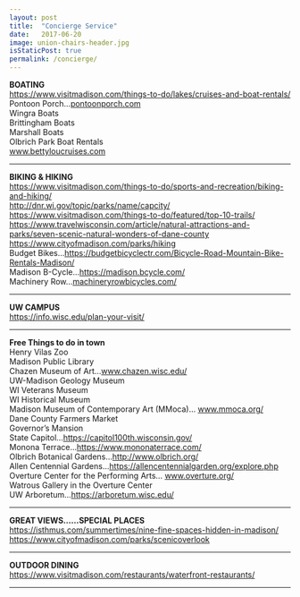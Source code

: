 ```yaml
---
layout: post
title:  "Concierge Service"
date:   2017-06-20
image: union-chairs-header.jpg
isStaticPost: true
permalink: /concierge/
---
```

<p>
  <b>BOATING</b> <br>
  <a href="https://www.visitmadison.com/things-to-do/lakes/cruises-and-boat-rentals/">https://www.visitmadison.com/things-to-do/lakes/cruises-and-boat-rentals/</a> <br>
  Pontoon Porch…<a href="http://pontoonporch.com">pontoonporch.com</a><br>
  Wingra Boats <br>
  Brittingham Boats <br>
  Marshall Boats <br>
  Olbrich Park Boat Rentals <br>
  <a href="http://www.bettyloucruises.com">www.bettyloucruises.com</a> <br>
</p><hr>
<p>
  <b>BIKING & HIKING</b> <br>
  <a href="https://www.visitmadison.com/things-to-do/sports-and-recreation/biking-and-hiking/">https://www.visitmadison.com/things-to-do/sports-and-recreation/biking-and-hiking/</a> <br>
  <a href="http://dnr.wi.gov/topic/parks/name/capcity/">http://dnr.wi.gov/topic/parks/name/capcity/</a> <br>
  <a href="https://www.visitmadison.com/things-to-do/featured/top-10-trails/">https://www.visitmadison.com/things-to-do/featured/top-10-trails/</a> <br>
  <a href="https://www.travelwisconsin.com/article/natural-attractions-and-parks/seven-scenic-natural-wonders-of-dane-county">https://www.travelwisconsin.com/article/natural-attractions-and-parks/seven-scenic-natural-wonders-of-dane-county</a> <br>
  <a href="https://www.cityofmadison.com/parks/hiking">https://www.cityofmadison.com/parks/hiking</a> <br>
  Budget Bikes…<a href="https://budgetbicyclectr.com/Bicycle-Road-Mountain-Bike-Rentals-Madison/">https://budgetbicyclectr.com/Bicycle-Road-Mountain-Bike-Rentals-Madison/</a> <br>
  Madison B-Cycle…<a href="https://madison.bcycle.com/">https://madison.bcycle.com/</a> <br>
  Machinery Row…<a href="http://machineryrowbicycles.com/">machineryrowbicycles.com/</a> <br>
</p><hr>
<p>
  <b>UW CAMPUS</b> <br>
  <a href="https://info.wisc.edu/plan-your-visit/">https://info.wisc.edu/plan-your-visit/</a>
</p><hr>
<p>
  <b>Free Things to do in town</b> <br>
  Henry Vilas Zoo <br>
  Madison Public Library <br>
  Chazen Museum of Art…<a href="http://www.chazen.wisc.edu/">www.chazen.wisc.edu/</a> <br>
  UW-Madison Geology Museum <br>
  WI Veterans Museum <br>
  WI Historical Museum <br>
  Madison Museum of Contemporary Art (MMoca)… <a href="http://www.mmoca.org/">www.mmoca.org/</a> <br>
  Dane County Farmers Market <br>
  Governor’s Mansion <br>
  State Capitol…<a href="https://capitol100th.wisconsin.gov/">https://capitol100th.wisconsin.gov/</a> <br>
  Monona Terrace…<a href="https://www.mononaterrace.com/">https://www.mononaterrace.com/</a> <br>
  Olbrich Botanical Gardens…<a href="http://www.olbrich.org/">http://www.olbrich.org/</a> <br>
  Allen Centennial Gardens…<a href="https://allencentennialgarden.org/explore.php">https://allencentennialgarden.org/explore.php</a> <br>
  Overture Center for the Performing Arts… <a href="http://www.overture.org/">www.overture.org/</a> <br>
  Watrous Gallery in the Overture Center <br>
  UW Arboretum…<a href="https://arboretum.wisc.edu/">https://arboretum.wisc.edu/</a> <br>
</p><hr>
<p>
  <b>GREAT VIEWS……SPECIAL PLACES</b> <br>
  <a href="https://isthmus.com/summertimes/nine-fine-spaces-hidden-in-madison/">https://isthmus.com/summertimes/nine-fine-spaces-hidden-in-madison/</a> <br>
  <a href="https://www.cityofmadison.com/parks/scenicoverlook">https://www.cityofmadison.com/parks/scenicoverlook</a> <br>
</p><hr>
<p>
  <b>OUTDOOR DINING</b> <br>
  <a href="https://www.visitmadison.com/restaurants/waterfront-restaurants/">https://www.visitmadison.com/restaurants/waterfront-restaurants/</a>
</p><hr>
